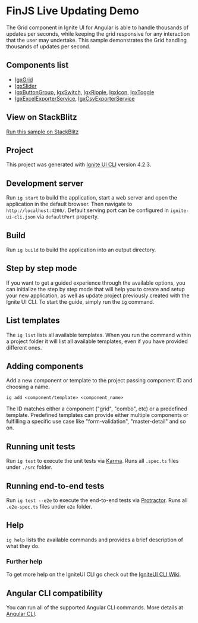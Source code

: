 # FinJS Live Updating Demo

The Grid component in Ignite UI for Angular is able to handle thousands of updates per seconds, while keeping the grid responsive for any interaction that the user may undertake. This sample demonstrates the Grid handling thousands of updates per second.

## Components list

- [IgxGrid](https://www.infragistics.com/products/ignite-ui-angular/angular/components/grid/grid.html)
- [IgxSlider](https://www.infragistics.com/products/ignite-ui-angular/angular/components/slider.html)
- [IgxButtonGroup](https://www.infragistics.com/products/ignite-ui-angular/angular/components/buttongroup.html), [IgxSwitch](https://www.infragistics.com/products/ignite-ui-angular/angular/components/switch.html), [IgxRipple](https://www.infragistics.com/products/ignite-ui-angular/angular/components/ripple.html), [IgxIcon](https://www.infragistics.com/products/ignite-ui-angular/angular/components/icon.html), [IgxToggle](https://www.infragistics.com/products/ignite-ui-angular/angular/components/toggle.html)
- [IgxExcelExporterService](https://www.infragistics.com/products/ignite-ui-angular/angular/components/exporter_excel.html), [IgxCsvExporterService](https://www.infragistics.com/products/ignite-ui-angular/angular/components/exporter_csv.html)

## View on StackBlitz

[Run this sample on StackBlitz](https://stackblitz.com/github/Infragistics/angular-samples/tree/master/Grid/FinJS)

## Project

This project was generated with [Ignite UI CLI](https://github.com/IgniteUI/igniteui-cli) version 4.2.3.

## Development server

Run `ig start` to build the application, start a web server and open the application in the default browser. Then navigate to `http://localhost:4200/`. Default serving port can be configured in `ignite-ui-cli.json` via `defaultPort` property.

## Build

Run `ig build` to build the application into an output directory.

## Step by step mode

If you want to get a guided experience through the available options, you can initialize the step by step mode that will help you to create and setup your new application, as well as update project previously created with the Ignite UI CLI. To start the guide, simply run the `ig` command.

## List templates

The `ig list` lists all available templates. When you run the command within a project folder it will list all available templates, even if you have provided different ones.

## Adding components

Add a new component or template to the project passing component ID and choosing a name.

`ig add <component/template> <component_name>`

The ID matches either a component ("grid", "combo", etc) or a predefined template. Predefined templates can provide either multiple components or fulfilling a specific use case like "form-validation", "master-detail" and so on.

## Running unit tests

Run `ig test` to execute the unit tests via [Karma](https://karma-runner.github.io). Runs all `.spec.ts` files under `./src` folder.

## Running end-to-end tests

Run `ig test --e2e` to execute the end-to-end tests via [Protractor](http://www.protractortest.org/). Runs all `.e2e-spec.ts` files under `e2e` folder.

## Help

`ig help` lists the available commands and provides a brief description of what they do.

### Further help

To get more help on the IgniteUI CLI go check out the [IgniteUI CLI Wiki](https://github.com/IgniteUI/igniteui-cli/wiki).

## Angular CLI compatibility
You can run all of the supported Angular CLI commands. More details at [Angular CLI](https://github.com/angular/angular-cli).

